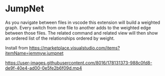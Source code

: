 # JumpNet

As you navigate between files in vscode this extension will build a weighted graph. Every switch from one file to another adds to the weighted edge between those files. The related command and related view will then show an ordered list of the relationships ordered by weight.

Install from https://marketplace.visualstudio.com/items?itemName=jemmyw.jumpnet

https://user-images.githubusercontent.com/8016/178131373-988c0fd8-de9f-40e4-ad00-0e5fe2b6f09d.mp4
